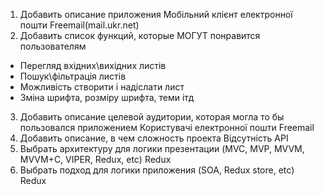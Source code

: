 1. Добавить описание приложения 
Мобільний клієнт електронної пошти Freemail(mail.ukr.net)
2. Добавить список функций, которые МОГУТ понравится пользователям
- Перегляд вхідних\вихідних листів
- Пошук\фільтрація листів
- Можливість створити і надіслати лист
- Зміна шрифта, розміру шрифта, теми ітд
3. Добавить описание целевой аудитории, которая могла то бы пользовался приложением Користувачі електронної пошти Freemail
4. Добавить описание, в чем сложность проекта 
Відсутність API
5. Выбрать архитектуру для логики презентации (MVC, MVP, MVVM, MVVM+C, VIPER, Redux, etc) Redux
6. Выбрать подход для логики приложения (SOA, Redux store, etc) 
Redux
